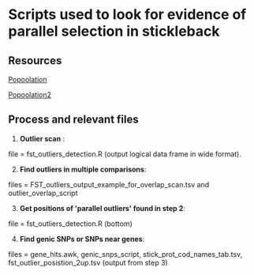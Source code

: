# Scripts used to look for evidence of parallel selection in stickleback


## Resources

[Popoolation](https://sourceforge.net/p/popoolation/wiki/Main/)

[Popoolation2](https://sourceforge.net/p/popoolation2/wiki/Main/)

## Process and relevant files

1. **Outlier scan** : 

file = fst_outliers_detection.R (output logical data frame in wide format).

2. **Find outliers in multiple comparisons**: 

files = FST_outliers_output_example_for_overlap_scan.tsv and outlier_overlap_script

3. **Get positions of 'parallel outliers' found in step 2**: 

file = fst_outliers_detection.R (bottom)

4. **Find genic SNPs or SNPs near genes**: 

files = gene_hits.awk, genic_snps_script, stick_prot_cod_names_tab.tsv, fst_outlier_posistion_2up.tsv (output from step 3)
